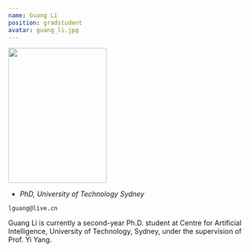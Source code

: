 ```yaml
---
name: Guang Li
position: gradstudent
avatar: guang_li.jpg
---
```


<img width="200" height="275" src="{{site.baseurl}}/images/people/{{page.avatar}}" data-action="zoom">

- _PhD, University of Technology Sydney_<br>
<!--- _Science coach. Collaborator. Transdisciplinary optimist._-->

<i class="fa fa-envelope-o"></i> `lguang@live.cn`

Guang Li is currently a second-year Ph.D. student at Centre for Artificial Intelligence, University of Technology, Sydney, under the supervision of Prof. Yi Yang.
